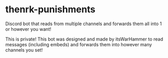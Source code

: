 # thenrk-punishments
Discord bot that reads from multiple channels and forwards them all into 1 or however you want!

This is private! This bot was designed and made by itsWarHammer to read messages (including embeds)
and forwards them into however many channels you set!
